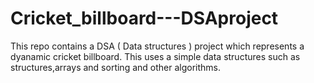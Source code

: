 # Cricket_billboard---DSAproject
This repo contains a DSA ( Data structures ) project which represents a dyanamic cricket billboard.
This uses a simple data structures such as structures,arrays and sorting and other algorithms.
